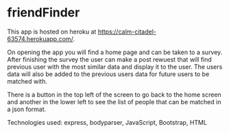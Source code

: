 # friendFinder

This app is hosted on heroku at https://calm-citadel-63574.herokuapp.com/.

On opening the app you will find a home page and can be taken to a survey.
After finishing the survey the user can make a post rewuest that will find previous user with the most similar data and display it to the user.
The users data will also be added to the previous users data for future users to be matched with.

There is a button in the top left of the screen to go back to the home screen and another in the lower left to see the list of people that can be matched in a json format.

Technologies used: express, bodyparser, JavaScript, Bootstrap, HTML
